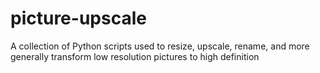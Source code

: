 # picture-upscale
A collection of Python scripts used to resize, upscale, rename, and more generally transform low resolution pictures to high definition

